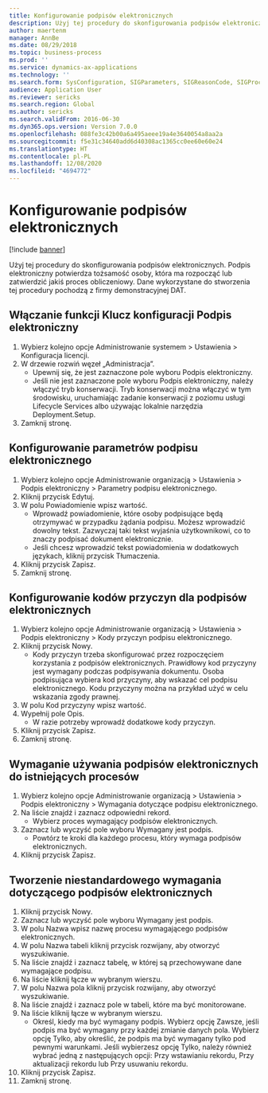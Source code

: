 ```yaml
---
title: Konfigurowanie podpisów elektronicznych
description: Użyj tej procedury do skonfigurowania podpisów elektronicznych.
author: maertenm
manager: AnnBe
ms.date: 08/29/2018
ms.topic: business-process
ms.prod: ''
ms.service: dynamics-ax-applications
ms.technology: ''
ms.search.form: SysConfiguration, SIGParameters, SIGReasonCode, SIGProcSetup
audience: Application User
ms.reviewer: sericks
ms.search.region: Global
ms.author: sericks
ms.search.validFrom: 2016-06-30
ms.dyn365.ops.version: Version 7.0.0
ms.openlocfilehash: 088fe3c42b00a6a495aeee19a4e3640054a8aa2a
ms.sourcegitcommit: f5e31c34640add6d40308ac1365cc0ee60e60e24
ms.translationtype: HT
ms.contentlocale: pl-PL
ms.lasthandoff: 12/08/2020
ms.locfileid: "4694772"
---
```

# <a name="set-up-electronic-signatures"></a>Konfigurowanie podpisów elektronicznych

[!include [banner](../../includes/banner.md)]

Użyj tej procedury do skonfigurowania podpisów elektronicznych. Podpis elektroniczny potwierdza tożsamość osoby, która ma rozpocząć lub zatwierdzić jakiś proces obliczeniowy. Dane wykorzystane do stworzenia tej procedury pochodzą z firmy demonstracyjnej DAT.


## <a name="enable-the-electronic-signature-configuration-key"></a>Włączanie funkcji Klucz konfiguracji Podpis elektroniczny
1. Wybierz kolejno opcje Administrowanie systemem > Ustawienia > Konfiguracja licencji.
2. W drzewie rozwiń węzeł „Administracja”.
    * Upewnij się, że jest zaznaczone pole wyboru Podpis elektroniczny.  
    * Jeśli nie jest zaznaczone pole wyboru Podpis elektroniczny, należy włączyć tryb konserwacji. Tryb konserwacji można włączyć w tym środowisku, uruchamiając zadanie konserwacji z poziomu usługi Lifecycle Services albo używając lokalnie narzędzia Deployment.Setup.  
3. Zamknij stronę.

## <a name="set-up-electronic-signature-parameters"></a>Konfigurowanie parametrów podpisu elektronicznego
1. Wybierz kolejno opcje Administrowanie organizacją > Ustawienia > Podpis elektroniczny > Parametry podpisu elektronicznego.
2. Kliknij przycisk Edytuj.
3. W polu Powiadomienie wpisz wartość.
    * Wprowadź powiadomienie, które osoby podpisujące będą otrzymywać w przypadku żądania podpisu. Możesz wprowadzić dowolny tekst. Zazwyczaj taki tekst wyjaśnia użytkownikowi, co to znaczy podpisać dokument elektronicznie.  
    * Jeśli chcesz wprowadzić tekst powiadomienia w dodatkowych językach, kliknij przycisk Tłumaczenia.  
4. Kliknij przycisk Zapisz.
5. Zamknij stronę.

## <a name="set-up-reason-codes-for-electronic-signatures"></a>Konfigurowanie kodów przyczyn dla podpisów elektronicznych
1. Wybierz kolejno opcje Administrowanie organizacją > Ustawienia > Podpis elektroniczny > Kody przyczyn podpisu elektronicznego.
2. Kliknij przycisk Nowy.
    * Kody przyczyn trzeba skonfigurować przez rozpoczęciem korzystania z podpisów elektronicznych. Prawidłowy kod przyczyny jest wymagany podczas podpisywania dokumentu.     Osoba podpisująca wybiera kod przyczyny, aby wskazać cel podpisu elektronicznego. Kodu przyczyny można na przykład użyć w celu wskazania zgody prawnej.  
3. W polu Kod przyczyny wpisz wartość.
4. Wypełnij pole Opis.
    * W razie potrzeby wprowadź dodatkowe kody przyczyn.  
5. Kliknij przycisk Zapisz.
6. Zamknij stronę.

## <a name="require-electronic-signatures-for-existing-processes"></a>Wymaganie używania podpisów elektronicznych do istniejących procesów
1. Wybierz kolejno opcje Administrowanie organizacją > Ustawienia > Podpis elektroniczny > Wymagania dotyczące podpisu elektronicznego.
2. Na liście znajdź i zaznacz odpowiedni rekord.
    * Wybierz proces wymagający podpisów elektronicznych.  
3. Zaznacz lub wyczyść pole wyboru Wymagany jest podpis.
    * Powtórz te kroki dla każdego procesu, który wymaga podpisów elektronicznych.  
4. Kliknij przycisk Zapisz.

## <a name="create-a-custom-requirement-for-electronic-signatures"></a>Tworzenie niestandardowego wymagania dotyczącego podpisów elektronicznych
1. Kliknij przycisk Nowy.
2. Zaznacz lub wyczyść pole wyboru Wymagany jest podpis.
3. W polu Nazwa wpisz nazwę procesu wymagającego podpisów elektronicznych.
4. W polu Nazwa tabeli kliknij przycisk rozwijany, aby otworzyć wyszukiwanie.
5. Na liście znajdź i zaznacz tabelę, w której są przechowywane dane wymagające podpisu.
6. Na liście kliknij łącze w wybranym wierszu.
7. W polu Nazwa pola kliknij przycisk rozwijany, aby otworzyć wyszukiwanie.
8. Na liście znajdź i zaznacz pole w tabeli, które ma być monitorowane.
9. Na liście kliknij łącze w wybranym wierszu.
    * Określ, kiedy ma być wymagany podpis.     Wybierz opcję Zawsze, jeśli podpis ma być wymagany przy każdej zmianie danych pola.     Wybierz opcję Tylko, aby określić, że podpis ma być wymagany tylko pod pewnymi warunkami. Jeśli wybierzesz opcję Tylko, należy również wybrać jedną z następujących opcji: Przy wstawianiu rekordu, Przy aktualizacji rekordu lub Przy usuwaniu rekordu.  
10. Kliknij przycisk Zapisz.
11. Zamknij stronę.

